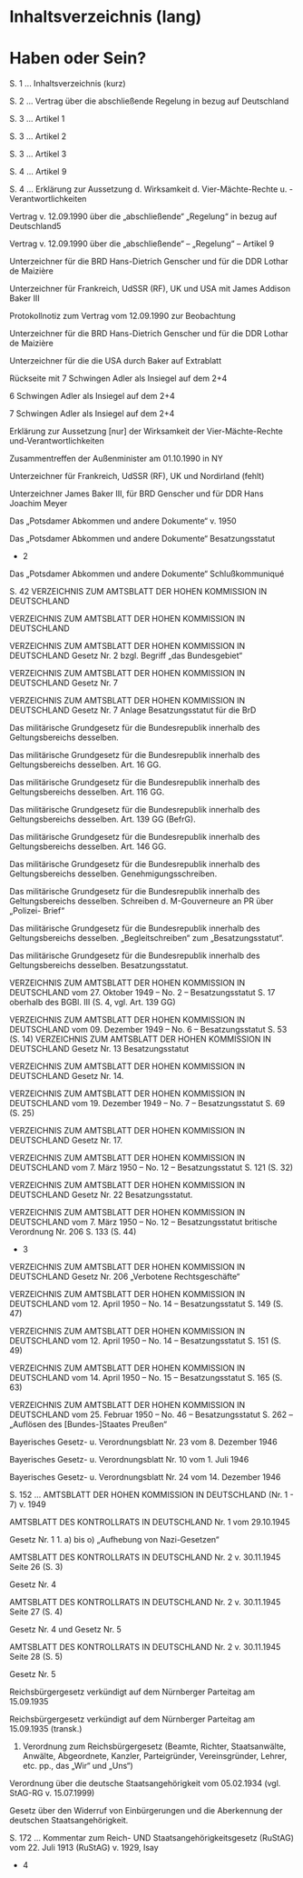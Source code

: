 # Inhaltsverzeichnis (lang)

# Haben oder Sein?

S. 1 ... Inhaltsverzeichnis (kurz)

S. 2 ... Vertrag über die abschließende Regelung in bezug auf Deutschland

S. 3 ... Artikel 1

S. 3 ... Artikel 2

S. 3 ... Artikel 3

S. 4 ... Artikel 9

S. 4 ... Erklärung zur Aussetzung d. Wirksamkeit d. Vier-Mächte-Rechte u. -Verantwortlichkeiten

Vertrag v. 12.09.1990 über die „abschließende“ „Regelung“ in bezug auf Deutschland5

Vertrag v. 12.09.1990 über die „abschließende“ – „Regelung“ – Artikel 9

Unterzeichner für die BRD Hans-Dietrich Genscher und für die DDR Lothar de Maizière

Unterzeichner für Frankreich, UdSSR (RF), UK und USA mit James Addison Baker III

Protokollnotiz zum Vertrag vom 12.09.1990 zur Beobachtung

Unterzeichner für die BRD Hans-Dietrich Genscher und für die DDR Lothar de Maizière

Unterzeichner für die die USA durch Baker auf Extrablatt

Rückseite mit 7 Schwingen Adler als Insiegel auf dem 2+4

6 Schwingen Adler als Insiegel auf dem 2+4

7 Schwingen Adler als Insiegel auf dem 2+4

Erklärung zur Aussetzung [nur] der Wirksamkeit der Vier-Mächte-Rechte und-Verantwortlichkeiten

Zusammentreffen der Außenminister am 01.10.1990 in NY

Unterzeichner für Frankreich, UdSSR (RF), UK und Nordirland (fehlt)

Unterzeichner James Baker III, für BRD Genscher und für DDR Hans Joachim Meyer

Das „Potsdamer Abkommen und andere Dokumente“ v. 1950

Das „Potsdamer Abkommen und andere Dokumente“ Besatzungsstatut

- 2

Das „Potsdamer Abkommen und andere Dokumente“ Schlußkommuniqué

S. 42 VERZEICHNIS ZUM AMTSBLATT DER HOHEN KOMMISSION IN DEUTSCHLAND

VERZEICHNIS ZUM AMTSBLATT DER HOHEN KOMMISSION IN DEUTSCHLAND

VERZEICHNIS ZUM AMTSBLATT DER HOHEN KOMMISSION IN DEUTSCHLAND Gesetz Nr. 2 bzgl. Begriff „das Bundesgebiet“

VERZEICHNIS ZUM AMTSBLATT DER HOHEN KOMMISSION IN DEUTSCHLAND Gesetz Nr. 7

VERZEICHNIS ZUM AMTSBLATT DER HOHEN KOMMISSION IN DEUTSCHLAND Gesetz Nr. 7 Anlage Besatzungsstatut für die BrD

Das militärische Grundgesetz für die Bundesrepublik innerhalb des Geltungsbereichs desselben.

Das militärische Grundgesetz für die Bundesrepublik innerhalb des Geltungsbereichs desselben. Art. 16 GG.

Das militärische Grundgesetz für die Bundesrepublik innerhalb des Geltungsbereichs desselben. Art. 116 GG.

Das militärische Grundgesetz für die Bundesrepublik innerhalb des Geltungsbereichs desselben. Art. 139 GG (BefrG).

Das militärische Grundgesetz für die Bundesrepublik innerhalb des Geltungsbereichs desselben. Art. 146 GG.

Das militärische Grundgesetz für die Bundesrepublik innerhalb des Geltungsbereichs desselben. Genehmigungsschreiben.

Das militärische Grundgesetz für die Bundesrepublik innerhalb des Geltungsbereichs desselben. Schreiben d. M-Gouverneure an PR über „Polizei-
Brief“

Das militärische Grundgesetz für die Bundesrepublik innerhalb des Geltungsbereichs desselben. „Begleitschreiben“ zum „Besatzungsstatut“.

Das militärische Grundgesetz für die Bundesrepublik innerhalb des Geltungsbereichs desselben. Besatzungsstatut.

VERZEICHNIS ZUM AMTSBLATT DER HOHEN KOMMISSION IN DEUTSCHLAND vom 27. Oktober 1949 – No. 2 – Besatzungsstatut S. 17 oberhalb des BGBl. III (S. 4, vgl. Art. 139 GG)

VERZEICHNIS ZUM AMTSBLATT DER HOHEN KOMMISSION IN DEUTSCHLAND vom 09. Dezember 1949 – No. 6 – Besatzungsstatut S. 53 (S. 14)
VERZEICHNIS ZUM AMTSBLATT DER HOHEN KOMMISSION IN DEUTSCHLAND Gesetz Nr. 13 Besatzungsstatut

VERZEICHNIS ZUM AMTSBLATT DER HOHEN KOMMISSION IN DEUTSCHLAND Gesetz Nr. 14.

VERZEICHNIS ZUM AMTSBLATT DER HOHEN KOMMISSION IN DEUTSCHLAND vom 19. Dezember 1949 – No. 7 – Besatzungsstatut S. 69 (S. 25)

VERZEICHNIS ZUM AMTSBLATT DER HOHEN KOMMISSION IN DEUTSCHLAND Gesetz Nr. 17.

VERZEICHNIS ZUM AMTSBLATT DER HOHEN KOMMISSION IN DEUTSCHLAND vom 7. März 1950 – No. 12 – Besatzungsstatut S. 121 (S. 32)

VERZEICHNIS ZUM AMTSBLATT DER HOHEN KOMMISSION IN DEUTSCHLAND Gesetz Nr. 22 Besatzungsstatut.

VERZEICHNIS ZUM AMTSBLATT DER HOHEN KOMMISSION IN DEUTSCHLAND vom 7. März 1950 – No. 12 – Besatzungsstatut britische Verordnung Nr. 206 S. 133 (S. 44)

- 3


VERZEICHNIS ZUM AMTSBLATT DER HOHEN KOMMISSION IN DEUTSCHLAND Gesetz Nr. 206 „Verbotene Rechtsgeschäfte“

VERZEICHNIS ZUM AMTSBLATT DER HOHEN KOMMISSION IN DEUTSCHLAND
vom 12. April 1950 – No. 14 – Besatzungsstatut S. 149 (S. 47)

VERZEICHNIS ZUM AMTSBLATT DER HOHEN KOMMISSION IN DEUTSCHLAND
vom 12. April 1950 – No. 14 – Besatzungsstatut S. 151 (S. 49)

VERZEICHNIS ZUM AMTSBLATT DER HOHEN KOMMISSION IN DEUTSCHLAND
vom 14. April 1950 – No. 15 – Besatzungsstatut S. 165 (S. 63)

VERZEICHNIS ZUM AMTSBLATT DER HOHEN KOMMISSION IN DEUTSCHLAND vom 25. Februar 1950 – No. 46 – Besatzungsstatut S. 262 – „Auflösen des [Bundes-]Staates Preußen“

Bayerisches Gesetz- u. Verordnungsblatt Nr. 23 vom 8. Dezember 1946

Bayerisches Gesetz- u. Verordnungsblatt Nr. 10 vom 1. Juli 1946

Bayerisches Gesetz- u. Verordnungsblatt Nr. 24 vom 14. Dezember 1946

S. 152 ... AMTSBLATT DER HOHEN KOMMISSION IN DEUTSCHLAND (Nr. 1 - 7) v. 1949

AMTSBLATT DES KONTROLLRATS IN DEUTSCHLAND Nr. 1 vom 29.10.1945

Gesetz Nr. 1 1. a) bis o) „Aufhebung von Nazi-Gesetzen“

AMTSBLATT DES KONTROLLRATS IN DEUTSCHLAND Nr. 2 v. 30.11.1945 Seite 26 (S. 3)

Gesetz Nr. 4

AMTSBLATT DES KONTROLLRATS IN DEUTSCHLAND Nr. 2 v. 30.11.1945 Seite 27 (S. 4)

Gesetz Nr. 4 und Gesetz Nr. 5

AMTSBLATT DES KONTROLLRATS IN DEUTSCHLAND Nr. 2 v. 30.11.1945 Seite 28 (S. 5)

Gesetz Nr. 5

Reichsbürgergesetz verkündigt auf dem Nürnberger Parteitag am 15.09.1935

Reichsbürgergesetz verkündigt auf dem Nürnberger Parteitag am 15.09.1935 (transk.)

1. Verordnung zum Reichsbürgergesetz (Beamte, Richter, Staatsanwälte, Anwälte, Abgeordnete, Kanzler, Parteigründer,
Vereinsgründer, Lehrer, etc. pp., das „Wir“ und „Uns“)

Verordnung über die deutsche Staatsangehörigkeit vom 05.02.1934 (vgl. StAG-RG v. 15.07.1999)

Gesetz über den Widerruf von Einbürgerungen und die Aberkennung der deutschen Staatsangehörigkeit.

S. 172 ... Kommentar zum Reich- UND Staatsangehörigkeitsgesetz (RuStAG) vom 22. Juli 1913 (RuStAG) v. 1929, Isay

- 4

